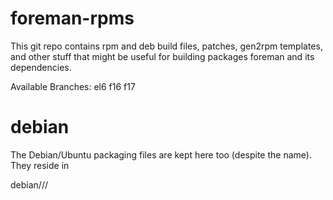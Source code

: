 foreman-rpms
============
This git repo contains rpm and deb build files, patches, gen2rpm templates, and other stuff that might be useful for building packages foreman and its dependencies.

Available Branches:
el6
f16
f17

debian
======

The Debian/Ubuntu packaging files are kept here too (despite the name). They reside in

debian/<release>/<type>/<packagename>
